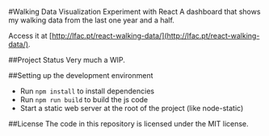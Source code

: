 #Walking Data Visualization Experiment with React
A dashboard that shows my walking data from the last one year and a half.

Access it at [http://lfac.pt/react-walking-data/](http://lfac.pt/react-walking-data/).

##Project Status
Very much a WIP.

##Setting up the development environment
- Run `npm install` to install dependencies
- Run `npm run build` to build the js code
- Start a static web server at the root of the project (like node-static)

##License
The code in this repository is licensed under the MIT license.
